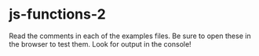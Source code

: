 # js-functions-2

Read the comments in each of the examples files. Be sure to open these in the browser to test them. 
Look for output in the console!
